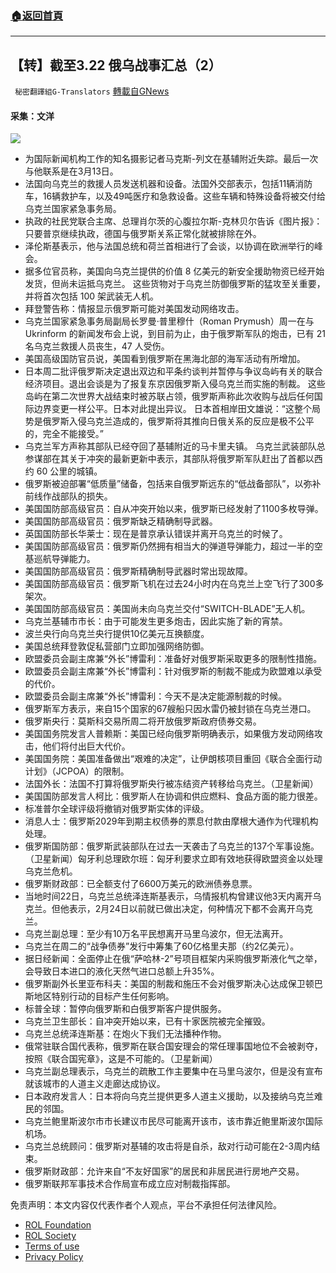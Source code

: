 ###  [:house:返回首頁](https://github.com/ourhimalayas/txt)
---


## 【转】截至3.22 俄乌战事汇总（2）
` 秘密翻譯組G-Translators` [轉載自GNews](https://gnews.org/zh-hans/2212093/)

#### 采集：文洋
![](https://assets.gnews.org/wp-content/uploads/2022/03/16478912791.png)
- 为国际新闻机构工作的知名摄影记者马克斯-列文在基辅附近失踪。最后一次与他联系是在3月13日。
- 法国向乌克兰的救援人员发送机器和设备。法国外交部表示，包括11辆消防车，16辆救护车，以及49吨医疗和急救设备。这些车辆和特殊设备将被交付给乌克兰国家紧急事务局。
- 执政的社民党联合主席、总理肖尔茨的心腹拉尔斯-克林贝尔告诉《图片报》：只要普京继续执政，德国与俄罗斯关系正常化就被排除在外。
- 泽伦斯基表示，他与法国总统和荷兰首相进行了会谈，以协调在欧洲举行的峰会。
- 据多位官员称，美国向乌克兰提供的价值 8 亿美元的新安全援助物资已经开始发货，但尚未运抵乌克兰。
这些货物对于乌克兰防御俄罗斯的猛攻至关重要，并将首次包括 100 架武装无人机。
- 拜登警告称：情报显示俄罗斯可能对美国发动网络攻击。
- 乌克兰国家紧急事务局副局长罗曼·普里穆什（Roman Prymush）周一在与 Ukrinform 的新闻发布会上说，到目前为止，由于俄罗斯军队的炮击，已有 21 名乌克兰救援人员丧生，47 人受伤。
- 美国高级国防官员说，美国看到俄罗斯在黑海北部的海军活动有所增加。
- 日本周二批评俄罗斯决定退出双边和平条约谈判并暂停与争议岛屿有关的联合经济项目。退出会谈是为了报复东京因俄罗斯入侵乌克兰而实施的制裁。
这些岛屿在第二次世界大战结束时被苏联占领，俄罗斯声称此次收购与战后任何国际边界变更一样公平。日本对此提出异议。
日本首相岸田文雄说：“这整个局势是俄罗斯入侵乌克兰造成的，俄罗斯将其推向日俄关系的反应是极不公平的，完全不能接受。”
- 乌克兰军方声称其部队已经夺回了基辅附近的马卡里夫镇。
乌克兰武装部队总参谋部在其关于冲突的最新更新中表示，其部队将俄罗斯军队赶出了首都以西约 60 公里的城镇。
- 俄罗斯被迫部署“低质量”储备，包括来自俄罗斯远东的“低战备部队”，以弥补前线作战部队的损失。
- 美国国防部高级官员：自从冲突开始以来，俄罗斯已经发射了1100多枚导弹。
- 美国国防部高级官员：俄罗斯缺乏精确制导武器。
- 英国国防部长华莱士：现在是普京承认错误并离开乌克兰的时候了。
- 美国国防部高级官员：俄罗斯仍然拥有相当大的弹道导弹能力，超过一半的空基巡航导弹能力。
- 美国国防部高级官员：俄罗斯精确制导武器时常出现故障。
- 美国国防部高级官员：俄罗斯飞机在过去24小时内在乌克兰上空飞行了300多架次。
- 美国国防部高级官员：美国尚未向乌克兰交付“SWITCH-BLADE”无人机。
- 乌克兰基辅市市长：由于可能发生更多炮击，因此实施了新的宵禁。
- 波兰央行向乌克兰央行提供10亿美元互换额度。
- 美国总统拜登敦促私营部门立即加强网络防御。
- 欧盟委员会副主席兼“外长”博雷利：准备好对俄罗斯采取更多的限制性措施。
- 欧盟委员会副主席兼“外长”博雷利：针对俄罗斯的制裁不能成为欧盟难以承受的代价。
- 欧盟委员会副主席兼“外长”博雷利：今天不是决定能源制裁的时候。
- 俄罗斯军方表示，来自15个国家的67艘船只因水雷仍被封锁在乌克兰港口。
- 俄罗斯央行：莫斯科交易所周二将开放俄罗斯政府债券交易。
- 美国国务院发言人普赖斯：美国已经向俄罗斯明确表示，如果俄方发动网络攻击，他们将付出巨大代价。
- 美国国务院：美国准备做出“艰难的决定”，让伊朗核项目重回《联合全面行动计划》（JCPOA）的限制。
- 法国外长：法国不打算将俄罗斯央行被冻结资产转移给乌克兰。（卫星新闻）
- 美国国防部发言人柯比：俄罗斯人在协调和供应燃料、食品方面的能力很差。
- 标准普尔全球评级将撤销对俄罗斯实体的评级。
- 消息人士：俄罗斯2029年到期主权债券的票息付款由摩根大通作为代理机构处理。
- 俄罗斯国防部：俄罗斯武装部队在过去一天袭击了乌克兰的137个军事设施。（卫星新闻）匈牙利总理欧尔班：匈牙利要求立即有效地获得欧盟资金以处理乌克兰危机。
- 俄罗斯财政部：已全额支付了6600万美元的欧洲债券息票。
- 当地时间22日，乌克兰总统泽连斯基表示，乌情报机构曾建议他3天内离开乌克兰。但他表示，2月24日以前就已做出决定，何种情况下都不会离开乌克兰。
- 乌克兰副总理：至少有10万名平民想离开马里乌波尔，但无法离开。
- 乌克兰在周二的“战争债券”发行中筹集了60亿格里夫那（约2亿美元）。
- 据日经新闻：全面停止在俄“萨哈林-2”号项目框架内采购俄罗斯液化气之举，会导致日本进口的液化天然气进口总额上升35%。
- 俄罗斯副外长里亚布科夫：美国的制裁和施压不会对俄罗斯决心达成保卫顿巴斯地区特别行动的目标产生任何影响。
- 标普全球：暂停向俄罗斯和白俄罗斯客户提供服务。
- 乌克兰卫生部长：自冲突开始以来，已有十家医院被完全摧毁。
- 乌克兰总统泽连斯基：在炮火下我们无法播种作物。
- 俄常驻联合国代表称，俄罗斯在联合国安理会的常任理事国地位不会被剥夺，按照《联合国宪章》，这是不可能的。（卫星新闻）
- 乌克兰副总理表示，乌克兰的疏散工作主要集中在马里乌波尔，但是没有宣布就该城市的人道主义走廊达成协议。
- 日本政府发言人：日本将向乌克兰提供更多人道主义援助，以及接纳乌克兰难民的邻国。
- 乌克兰鲍里斯波尔市市长建议市民尽可能离开该市，该市靠近鲍里斯波尔国际机场。
- 乌克兰总统顾问：俄罗斯对基辅的攻击将是自杀，敌对行动可能在2-3周内结束。
- 俄罗斯财政部：允许来自“不友好国家”的居民和非居民进行房地产交易。
- 俄罗斯联邦军事技术合作局宣布成立应对制裁指挥部。


 

免责声明：本文内容仅代表作者个人观点，平台不承担任何法律风险。

- [ROL Foundation](https://rolfoundation.org/)
- [ROL Society](https://rolsociety.org/)
- [Terms of use](https://gnews.org/terms-of-use-3/)
- [Privacy Policy](https://gnews.org/privacy-policy/)
